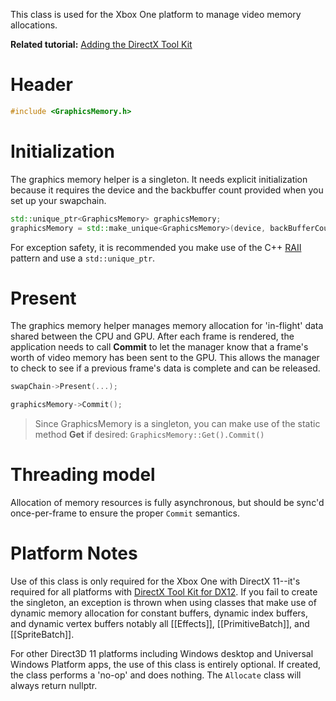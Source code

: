 This class is used for the Xbox One platform to manage video memory allocations.

**Related tutorial:** [Adding the DirectX Tool Kit](https://github.com/microsoft/DirectXTK/wiki/Adding-the-DirectX-Tool-Kit#graphics-memory)

# Header
```cpp
#include <GraphicsMemory.h>
```

# Initialization
The graphics memory helper is a singleton. It needs explicit initialization because it requires the device and the backbuffer count provided when you set up your swapchain.

```cpp
std::unique_ptr<GraphicsMemory> graphicsMemory;
graphicsMemory = std::make_unique<GraphicsMemory>(device, backBufferCount);
```

For exception safety, it is recommended you make use of the C++ [RAII](http://en.wikipedia.org/wiki/Resource_Acquisition_Is_Initialization) pattern and use a ``std::unique_ptr``.

# Present
The graphics memory helper manages memory allocation for 'in-flight' data shared between the CPU and GPU. After each frame is rendered, the application needs to call **Commit** to let the manager know that a frame's worth of video memory has been sent to the GPU. This allows the manager to check to see if a previous frame's data is complete and can be released.

```cpp
swapChain->Present(...);

graphicsMemory->Commit();
```

> Since GraphicsMemory is a singleton, you can make use of the static method **Get** if desired: ``GraphicsMemory::Get().Commit()``

# Threading model

Allocation of memory resources is fully asynchronous, but should be sync'd once-per-frame to ensure the proper ``Commit`` semantics.

# Platform Notes
Use of this class is only required for the Xbox One with DirectX 11--it's required for all platforms with [DirectX Tool Kit for DX12](https://github.com/Microsoft/DirectXTK12). If you fail to create the singleton, an exception is thrown when using classes that make use of dynamic memory allocation for constant buffers, dynamic index buffers, and dynamic vertex buffers notably all [[Effects]], [[PrimitiveBatch]], and [[SpriteBatch]].

For other Direct3D 11 platforms including Windows desktop and Universal Windows Platform apps, the use of this class is entirely optional. If created, the class performs a 'no-op' and does nothing. The ``Allocate`` class will always return nullptr.
